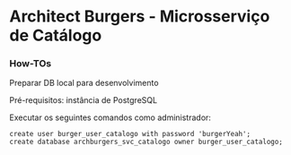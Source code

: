 Architect Burgers - Microsserviço de Catálogo
=============================================



### How-TOs

Preparar DB local para desenvolvimento

Pré-requisitos: instância de PostgreSQL

Executar os seguintes comandos como administrador:

    create user burger_user_catalogo with password 'burgerYeah';
    create database archburgers_svc_catalogo owner burger_user_catalogo;